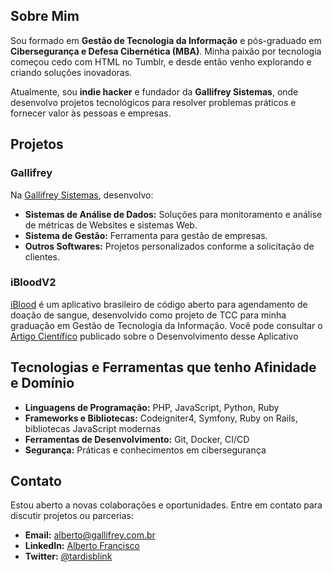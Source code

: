 ## Sobre Mim

Sou formado em **Gestão de Tecnologia da Informação** e pós-graduado em **Cibersegurança e Defesa Cibernética (MBA)**. Minha paixão por tecnologia começou cedo com HTML no Tumblr, e desde então venho explorando e criando soluções inovadoras.

Atualmente, sou **indie hacker** e fundador da **Gallifrey Sistemas**, onde desenvolvo projetos tecnológicos para resolver problemas práticos e fornecer valor às pessoas e empresas.

## Projetos

### Gallifrey

Na [Gallifrey Sistemas](https://gallifrey.com.br), desenvolvo:

- **Sistemas de Análise de Dados:** Soluções para monitoramento e análise de métricas de Websites e sistemas Web.
- **Sistema de Gestão:** Ferramenta para gestão de empresas.
- **Outros Softwares:** Projetos personalizados conforme a solicitação de clientes.

### iBloodV2

[iBlood](https://gallifrey.com.br/negrelicelso/iBloodV2) é um aplicativo brasileiro de código aberto para agendamento de doação de sangue, desenvolvido como projeto de TCC para minha graduação em Gestão de Tecnologia da Informação. Você pode consultar o [Artigo Científico](https://www.editoracientifica.com.br/books/chapter/230613381) publicado sobre o Desenvolvimento desse Aplicativo

## Tecnologias e Ferramentas que tenho Afinidade e Domínio

- **Linguagens de Programação:** PHP, JavaScript, Python, Ruby
- **Frameworks e Bibliotecas:** Codeigniter4, Symfony, Ruby on Rails, bibliotecas JavaScript modernas
- **Ferramentas de Desenvolvimento:** Git, Docker, CI/CD
- **Segurança:** Práticas e conhecimentos em cibersegurança

## Contato

Estou aberto a novas colaborações e oportunidades. Entre em contato para discutir projetos ou parcerias:

- **Email:** [alberto@gallifrey.com.br](mailto:alberto@gallifrey.com.br)
- **LinkedIn:** [Alberto Francisco](https://www.linkedin.com/in/tardisblink)
- **Twitter:** [@tardisblink](https://twitter.com/tardisblink)
